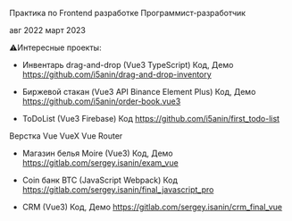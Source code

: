 Практика по Frontend разработке
Программист-разработчик

авг 2022
март 2023

⚠️Интересные проекты:
- Инвентарь drag-and-drop (Vue3 TypeScript) Код, Демо
  https://github.com/i5anin/drag-and-drop-inventory

- Биржевой стакан (Vue3 API Binance Element Plus) Код, Демо
  https://github.com/i5anin/order-book.vue3

- ToDoList (Vue3 Firebase) Код
  https://github.com/i5anin/first_todo-list

Верстка Vue VueX Vue Router

- Магазин белья Moire (Vue3) Код, Демо
  https://gitlab.com/sergey.isanin/exam_vue

- Coin банк BTC (JavaScript Webpack) Код
  https://gitlab.com/sergey.isanin/final_javascript_pro

- CRM (Vue3) Код, Демо
  https://gitlab.com/sergey.isanin/crm_final_vue